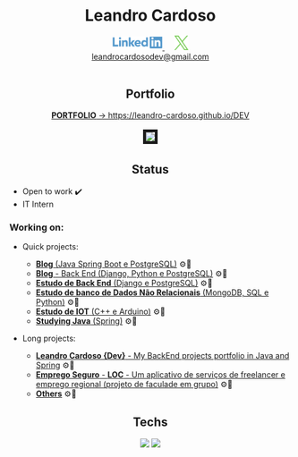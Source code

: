 <div align="center">

  <h1>Leandro Cardoso</h1>

  <a href="https://www.linkedin.com/in/leandro-cardoso-992529266" target="_blank">
    <img src="./svg/social/linkedin.svg" width="90"/>
  </a>
  &emsp;
  <a href="https://x.com/LeandroCDev" target="_blank">
    <img src="./svg/social/x.svg" width="25"/>
  </a>
  <br>
  <a href="mailto:leandrocardosodev@gmail.com">
    leandrocardosodev@gmail.com
  </a>
  <br>
  <a href="https://leandrocardoso.dev" target="_blank">
    <!-- TODO: add PORTFOLIO: leandrocardoso.dev -->
  </a>
</div>
&nbsp;

<div align="center">

  <h2>Portfolio</h2>
  
  <a href="https://leandro-cardoso.github.io/DEV" target="_blank" color="#D4A017">
    <b>PORTFOLIO</b> -> https://leandro-cardoso.github.io/DEV
    <br><br>
    <img src="https://leandro-cardoso.github.io/DEV/assets/images/preview/portfolio.png" width="300" border="5px solid #D4A017"/>
  </a>

  <h2>Status</h2>

</div>

* Open to work ✔️
* IT Intern
### Working on:
* Quick projects:
  * [**Blog** (Java Spring Boot e PostgreSQL)](https://github.com/Leandro-Cardoso/dev.leandrocardoso.blog) ⚙️🔨
  * [**Blog** - Back End (Django, Python e PostgreSQL)](https://github.com/Leandro-Cardoso/Univassouras-Blog) ⚙️🔨
  * [**Estudo de Back End** (Django e PostgreSQL)](https://github.com/Leandro-Cardoso/Univassouras-BackEnd) ⚙️🔨
  * [**Estudo de banco de Dados Não Relacionais** (MongoDB, SQL e Python)](https://github.com/Leandro-Cardoso/Vassouras-Banco-de-Dados-Nao-Relacionais) ⚙️🔨
  * [**Estudo de IOT** (C++ e Arduino)](https://github.com/Leandro-Cardoso/Univassouras-IOT) ⚙️🔨
  * [**Studying Java** (Spring)](https://github.com/Leandro-Cardoso/Java-Spring) ⚙️🔨

* Long projects:
  * [**Leandro Cardoso {Dev}** - My BackEnd projects portfolio in Java and Spring](https://github.com/Leandro-Cardoso/leandrocardoso.dev) ⚙️🔨 <!-- TODO: Remove -->
  * [**Emprego Seguro** - **LOC** - Um aplicativo de serviços de freelancer e emprego regional (projeto de faculade em grupo)](https://github.com/Leandro-Cardoso/Emprego-Seguro-api) ⚙️🔨
  * [**Others**](https://github.com/Leandro-Cardoso?tab=repositories) ⚙️🔨

<div align="center">
  
  <h2>Techs</h2>

  <img src="https://github-readme-stats.vercel.app/api/top-langs/?username=Leandro-Cardoso&custom_title=Top%20used%20technologies&langs_count=10&title_color=0f0&text_color=c9d1d9&bg_color=0d1117&hide_border=true&layout=compact"/>

  <img src="https://github-readme-stats.vercel.app/api?username=Leandro-Cardoso&hide_title=true&card_width=300&show_icons=true&include_all_commits=true&count_private=true&text_bold=false&ring_color=0f0&text_color=c9d1d9&icon_color=0f0&bg_color=0d1117&hide_border=true"/>

<div>
